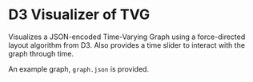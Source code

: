 # D3 Visualizer of TVG

Visualizes a JSON-encoded Time-Varying Graph using a force-directed layout algorithm from D3. Also provides a time slider to interact with the graph through time.

An example graph, `graph.json` is provided.
